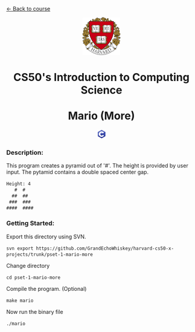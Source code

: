 [<- Back to course](../README.md)

<p align="center"><a href="https://cs50.harvard.edu/x/2022">
  <img src="https://github.com/GrandEchoWhiskey/grandechowhiskey/blob/main/icons/course/harvard100.png" /><br>
</a></p>
<h1 align="center">CS50's Introduction to Computing Science<br><br>Mario (More)</h1>

<p align="center"><a href="#">
  <img src="https://github.com/GrandEchoWhiskey/grandechowhiskey/blob/main/icons/programming/c.png" />
</a></p>

### Description:
This program creates a pyramid out of '#'. The height is provided by user input. The pytamid contains a double spaced center gap.
```
Height: 4
   #  #
  ##  ##
 ###  ###
####  ####
```

### Getting Started:
Export this directory using SVN.
```
svn export https://github.com/GrandEchoWhiskey/harvard-cs50-x-projects/trunk/pset-1-mario-more
```
Change directory
```
cd pset-1-mario-more
```
Compile the program. (Optional)
```
make mario
```
Now run the binary file
```
./mario
```
